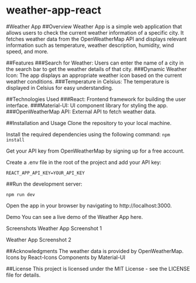 # weather-app-react
#Weather App
##Overview
Weather App is a simple web application that allows users to check the current weather information of a specific city. It fetches weather data from the OpenWeatherMap API and displays relevant information such as temperature, weather description, humidity, wind speed, and more.

##Features
###Search for Weather: Users can enter the name of a city in the search bar to get the weather details of that city.
###Dynamic Weather Icon: The app displays an appropriate weather icon based on the current weather conditions.
###Temperature in Celsius: The temperature is displayed in Celsius for easy understanding.

##Technologies Used
###React: Frontend framework for building the user interface.
###Material-UI: UI component library for styling the app.
###OpenWeatherMap API: External API to fetch weather data.

##Installation and Usage
Clone the repository to your local machine.

Install the required dependencies using the following command:
`
npm install
`

Get your API key from OpenWeatherMap by signing up for a free account.

Create a .env file in the root of the project and add your API key:

`
REACT_APP_API_KEY=YOUR_API_KEY
`

##Run the development server:

`
npm run dev
`

Open the app in your browser by navigating to http://localhost:3000.

Demo
You can see a live demo of the Weather App here.

Screenshots
Weather App Screenshot 1

Weather App Screenshot 2

##Acknowledgments
The weather data is provided by OpenWeatherMap.
Icons by React-Icons
Components by Material-UI

##License
This project is licensed under the MIT License - see the LICENSE file for details.
